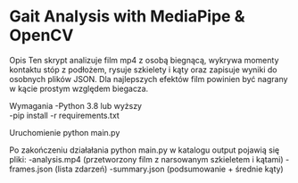 # Gait Analysis with MediaPipe & OpenCV

Opis
Ten skrypt analizuje film mp4 z osobą biegnącą, wykrywa momenty kontaktu stóp z podłożem, rysuje szkielety i kąty oraz zapisuje wyniki do osobnych plików JSON. Dla najlepszych efektów film powinien być nagrany w kącie prostym względem biegacza.

Wymagania
-Python 3.8 lub wyższy  
-pip install -r requirements.txt

Uruchomienie
python main.py

Po zakończeniu działałania python main.py w katalogu output pojawią się pliki:
-analysis.mp4 (przetworzony film z narsowanym szkieletem i kątami)
-frames.json (lista zdarzeń)
-summary.json (podsumowanie + średnie kąty)